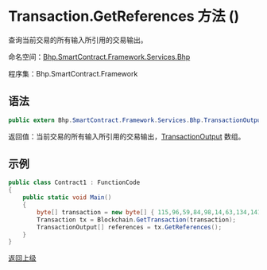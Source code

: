 # Transaction.GetReferences 方法 ()

查询当前交易的所有输入所引用的交易输出。

命名空间：[Bhp.SmartContract.Framework.Services.Bhp](../../bhp.md)

程序集：Bhp.SmartContract.Framework

## 语法

```c#
public extern Bhp.SmartContract.Framework.Services.Bhp.TransactionOutput[] GetReferences()
```

返回值：当前交易的所有输入所引用的交易输出，[TransactionOutput](../TransactionOutput.md) 数组。

## 示例

```c#
public class Contract1 : FunctionCode
{
    public static void Main()
    {
        byte[] transaction = new byte[] { 115,96,59,84,98,14,63,134,141,6,185,214,139,61,142,84,11,133,151,93,155,238,35,4,58,1,27,183,33,185,60,238 };
        Transaction tx = Blockchain.GetTransaction(transaction);
        TransactionOutput[] references = tx.GetReferences();
    }
}
```



[返回上级](../Transaction.md)

